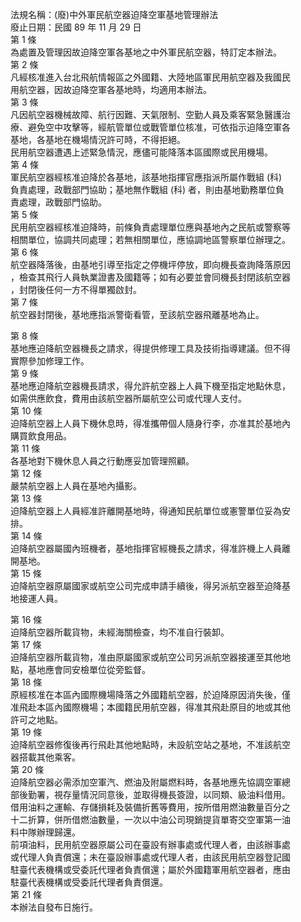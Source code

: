法規名稱：(廢)中外軍民航空器迫降空軍基地管理辦法  
廢止日期：民國 89 年 11 月 29 日  
第 1 條  
為處置及管理因故迫降空軍各基地之中外軍民航空器，特訂定本辦法。  
第 2 條  
凡經核准進入台北飛航情報區之外國籍、大陸地區軍民用航空器及我國民  
用航空器，因故迫降空軍各基地時，均適用本辦法。  
第 3 條  
凡因航空器機械故障、航行因難、天氣限制、空勤人員及乘客緊急醫護治  
療、避免空中攻擊等，經航管單位或戰管單位核准，可依指示迫降空軍各  
基地，各基地在機場情況許可時，不得拒絕。  
民用航空器遭遇上述緊急情況，應儘可能降落本區國際或民用機場。  
第 4 條  
軍民航空器經核准迫降於各基地，該基地指揮官應指派所屬作戰組 (科)  
負責處理，政戰部門協助；基地無作戰組 (科) 者，則由基地勤務單位負  
責處理，政戰部門協助。  
第 5 條  
民用航空器經核准迫降時，前條負責處理單位應與基地內之民航或警察等  
相關單位，協調共同處理；若無相關單位，應協調地區警察單位辦理之。  
第 6 條  
航空器降落後，由基地引導至指定之停機坪停放，即向機長查詢降落原因  
，檢查其飛行人員執業證書及國籍等；如有必要並會同機長封閉該航空器  
，封閉後任何一方不得單獨啟封。  
第 7 條  
航空器封閉後，基地應指派警衛看管，至該航空器飛離基地為止。  


第 8 條  
基地應迫降航空器機長之請求，得提供修理工具及技術指導建議。但不得  
實際參加修理工作。  
第 9 條  
基地應迫降航空器機長請求，得允許航空器上人員下機至指定地點休息，  
如需供應飲食，費用由該航空器所屬航空公司或代理人支付。  
第 10 條  
迫降航空器上人員下機休息時，得准攜帶個人隨身行李，亦准其於基地內  
購買飲食用品。  
第 11 條  
各基地對下機休息人員之行動應妥加管理照顧。  
第 12 條  
嚴禁航空器上人員在基地內攝影。  
第 13 條  
迫降航空器上人員經准許離開基地時，得通知民航單位或憲警單位妥為安  
排。  
第 14 條  
迫降航空器屬國內班機者，基地指揮官經機長之請求，得准許機上人員離  
開基地。  
第 15 條  
迫降航空器原屬國家或航空公司完成申請手續後，得另派航空器至迫降基  
地接運人員。  


第 16 條  
迫降航空器所載貨物，未經海關檢查，均不准自行裝卸。  
第 17 條  
迫降航空器所載貨物，准由原屬國家或航空公司另派航空器接運至其他地  
點，基地應會同安檢單位從旁監督。  
第 18 條  
原經核准在本區內國際機場降落之外國籍航空器，於迫降原因消失後，僅  
准飛赴本區內國際機場；本國籍民用航空器，得准其飛赴原目的地或其他  
許可之地點。  
第 19 條  
迫降航空器修復後再行飛赴其他地點時，未設航空站之基地，不准該航空  
器搭載其他乘客。  
第 20 條  
迫降航空器必需添加空軍汽、燃油及附屬燃料時，各基地應先協調空軍總  
部後勤署，視存量情況同意後，並取得機長簽證，以同類、級油料借用。  
借用油料之運輸、存儲損耗及裝備折舊等費用，按所借用燃油數量百分之  
十二折算，併所借燃油數量，一次以中油公司現銷提貨單寄交空軍第一油  
料中隊辦理歸還。  
前項油料，民用航空器原屬公司在臺設有辦事處或代理人者，由該辦事處  
或代理人負責償還；未在臺設辦事處或代理人者，由該民用航空器登記國  
駐臺代表機構或受委託代理者負責償還；屬於外國籍軍用航空器者，應由  
駐臺代表機構或受委託代理者負責償還。  
第 21 條  
本辦法自發布日施行。  


